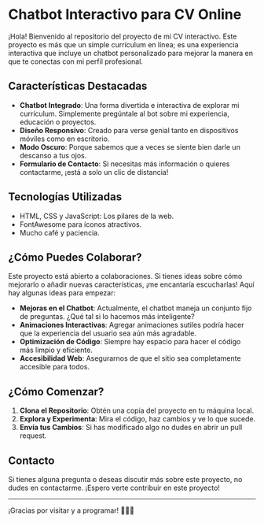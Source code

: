 ﻿# Chatbot Interactivo para CV Online

¡Hola! Bienvenido al repositorio del proyecto de mi CV interactivo. Este proyecto es más que un simple currículum en línea; es una experiencia interactiva que incluye un chatbot personalizado para mejorar la manera en que te conectas con mi perfil profesional. 

## Características Destacadas

- **Chatbot Integrado**: Una forma divertida e interactiva de explorar mi currículum. Simplemente pregúntale al bot sobre mi experiencia, educación o proyectos.
- **Diseño Responsivo**: Creado para verse genial tanto en dispositivos móviles como en escritorio.
- **Modo Oscuro**: Porque sabemos que a veces se siente bien darle un descanso a tus ojos.
- **Formulario de Contacto**: Si necesitas más información o quieres contactarme, ¡está a solo un clic de distancia!

## Tecnologías Utilizadas

- HTML, CSS y JavaScript: Los pilares de la web.
- FontAwesome para íconos atractivos.
- Mucho café y paciencia.

## ¿Cómo Puedes Colaborar?

Este proyecto está abierto a colaboraciones. Si tienes ideas sobre cómo mejorarlo o añadir nuevas características, ¡me encantaría escucharlas! Aquí hay algunas ideas para empezar:

- **Mejoras en el Chatbot**: Actualmente, el chatbot maneja un conjunto fijo de preguntas. ¿Qué tal si lo hacemos más inteligente?
- **Animaciones Interactivas**: Agregar animaciones sutiles podría hacer que la experiencia del usuario sea aún más agradable.
- **Optimización de Código**: Siempre hay espacio para hacer el código más limpio y eficiente.
- **Accesibilidad Web**: Asegurarnos de que el sitio sea completamente accesible para todos.

## ¿Cómo Comenzar?

1. **Clona el Repositorio**: Obtén una copia del proyecto en tu máquina local.
2. **Explora y Experimenta**: Mira el código, haz cambios y ve lo que sucede.
3. **Envía tus Cambios**: Si has modificado algo no dudes en abrir un pull request.

## Contacto

Si tienes alguna pregunta o deseas discutir más sobre este proyecto, no dudes en contactarme. ¡Espero verte contribuir en este proyecto!

---

¡Gracias por visitar y a programar! 🚀👨‍💻
